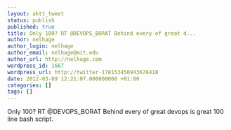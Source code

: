 ```yaml
---
layout: aktt_tweet
status: publish
published: true
title: Only 100? RT @DEVOPS_BORAT Behind every of great d...
author: nelhage
author_login: nelhage
author_email: nelhage@mit.edu
author_url: http://nelhage.com
wordpress_id: 1667
wordpress_url: http://twitter-178153450943676418
date: 2012-03-09 12:21:07.000000000 +01:00
categories: []
tags: []
---
```

Only 100? RT @DEVOPS_BORAT Behind every of great devops is great 100 line bash script.
